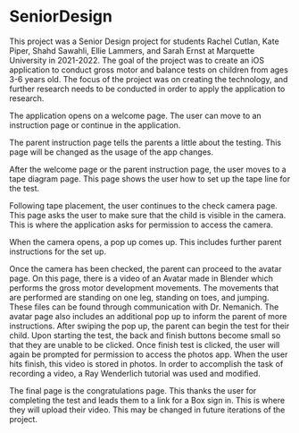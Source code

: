 # SeniorDesign

This project was a Senior Design project for students Rachel Cutlan, Kate Piper, Shahd Sawahli, Ellie Lammers, and Sarah Ernst at Marquette University in 2021-2022. The goal of the project was to create an iOS application to conduct gross motor and balance tests on children from ages 3-6 years old. The focus of the project was on creating the technology, and further research needs to be conducted in order to apply the application to research.

The application opens on a welcome page. The user can move to an instruction page or continue in the application. 

The parent instruction page tells the parents a little about the testing. This page will be changed as the usage of the app changes.

After the welcome page or the parent instruction page, the user moves to a tape diagram page. This page shows the user how to set up the tape line for the test.

Following tape placement, the user continues to the check camera page. This page asks the user to make sure that the child is visible in the camera. This is where the application asks for permission to access the camera.

When the camera opens, a pop up comes up. This includes further parent instructions for the set up.

Once the camera has been checked, the parent can proceed to the avatar page. On this page, there is a video of an Avatar made in Blender which performs the gross motor development movements. The movements that are performed are standing on one leg, standing on toes, and jumping. These files can be found through communication with Dr. Nemanich. The avatar page also includes an additional pop up to inform the parent of more instructions. After swiping the pop up, the parent can begin the test for their child. Upon starting the test, the back and finish buttons become small so that they are unable to be clicked. Once finish test is clicked, the user will again be prompted for permission to access the photos app. When the user hits finish, this video is stored in photos. In order to accomplish the task of recording a video, a Ray Wenderlich tutorial was used and modified.

The final page is the congratulations page. This thanks the user for completing the test and leads them to a link for a Box sign in. This is where they will upload their video. This may be changed in future iterations of the project.
